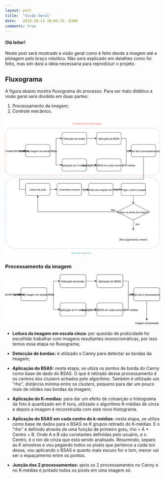 ```yaml
---
layout: post
title:  "Visão Geral"
date:   2018-10-14 20:04:32 -0300
comments: true
---
```

#### Olá leitor!

Neste post será mostrado a visão geral como é feito desde a imagem até a plotagem pelo braço robótico. Não será explicado em detalhes como foi feito, mas sim dará a ideia necessaria para reprodizuir o projeto.

## Fluxograma

A figura abaixo mostra fluxograma do processo. Para ser mais didático a visão geral será dividido em duas partes:
1. Processamento da imagem;
2. Controle mecânico.

<img src="/images/visao-geral/visao-geral-completa.svg" alt="Visão Geral" width="650"/>

### Processamento da imagem

<img src="/images/visao-geral/visao-geral1-2.svg" alt="Processamento da imagem" width="650"/>

- **Leitura da imagem em escala cinza:** por questão de praticidade foi escolhido trabalhar com imagens resultantes monocromáticas, por isso temos essa etapa no fluxograma;

- **Detecção de bordas:** é utilizado o Canny para detectar as bordas da imagem;

- **Aplicação do BSAS:** nesta etapa, se utiiza os pontos de borda do Canny como base de dado do BSAS. O que é retirado desse processamento é os centros dos *clusters* achados pelo algorítimo. Também é utilizado um "rho", distância mínima entre os *clusters*, pequeno para dar um pouco mais de nítides nas bordas da imagem;

- **Aplicação do K-medias:** para dar um efeito de coloarção o histograma da foto é quantizado em *K* tons, utilizado o algoritimo K-médias de cinza e depois a imagem é reconstruida com este novo histograma.

- **Aplicação do BSAS em cada centro do k-médias:** nesta etapa, se utiliza como base de dados para o BSAS os *K* grupos retirado do K-médias. E o "rho" é definido através de uma função de primeiro grau, rho = A * Centro + B. Onde A e B são constantes definidas pelo usuário, e o Centro, é o ton de cinza que está sendo analisado. Resumindo, separo as *K* amostras e vou pegando todos os pixels que pertence a cada ton desse, vou aplicando o BSAS e quanto mais escuro for o tom, menor vai ser o espaçamento entre os pontos.

- **Junção dos 2 processamentos:** após os 2 processamentos no Canny e no K-médias é juntado todos os pixels em uma imagem só.


